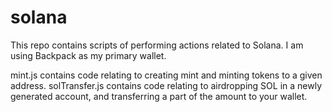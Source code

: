 # solana
This repo contains scripts of performing actions related to Solana. I am using Backpack as my primary wallet.

mint.js contains code relating to creating mint and minting tokens to a given address.
solTransfer.js contains code relating to airdropping SOL in a newly generated account, and transferring a part of the amount to your wallet.
